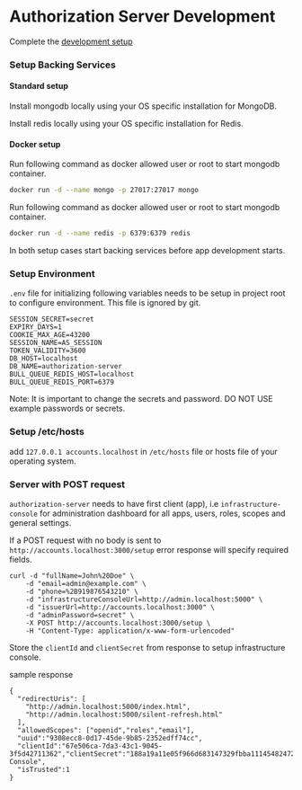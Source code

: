 # Authorization Server Development

Complete the [development setup](/development/README.md)

### Setup Backing Services

#### Standard setup

Install mongodb locally using your OS specific installation for MongoDB.

Install redis locally using your OS specific installation for Redis.

#### Docker setup

Run following command as docker allowed user or root to start mongodb container.

```sh
docker run -d --name mongo -p 27017:27017 mongo
```

Run following command as docker allowed user or root to start mongodb container.

```sh
docker run -d --name redis -p 6379:6379 redis
```

In both setup cases start backing services before app development starts.

### Setup Environment

`.env` file for initializing following variables needs to be setup in project root to configure environment. This file is ignored by git.

```
SESSION_SECRET=secret
EXPIRY_DAYS=1
COOKIE_MAX_AGE=43200
SESSION_NAME=AS_SESSION
TOKEN_VALIDITY=3600
DB_HOST=localhost
DB_NAME=authorization-server
BULL_QUEUE_REDIS_HOST=localhost
BULL_QUEUE_REDIS_PORT=6379
```

Note: It is important to change the secrets and password. DO NOT USE example passwords or secrets.

### Setup /etc/hosts

add `127.0.0.1 accounts.localhost` in `/etc/hosts` file or hosts file of your operating system.

### Server with POST request

`authorization-server` needs to have first client (app), i.e `infrastructure-console` for administration dashboard for all apps, users, roles, scopes and general settings.

If a POST request with no body is sent to `http://accounts.localhost:3000/setup` error response will specify required fields.

```
curl -d "fullName=John%20Doe" \
    -d "email=admin@example.com" \
    -d "phone=%2B919876543210" \
    -d "infrastructureConsoleUrl=http://admin.localhost:5000" \
    -d "issuerUrl=http://accounts.localhost:3000" \
    -d "adminPassword=secret" \
    -X POST http://accounts.localhost:3000/setup \
    -H "Content-Type: application/x-www-form-urlencoded"
```

Store the `clientId` and `clientSecret` from response to setup infrastructure console.

sample response

```
{
  "redirectUris": [
    "http://admin.localhost:5000/index.html",
    "http://admin.localhost:5000/silent-refresh.html"
  ],
  "allowedScopes": ["openid","roles","email"],
  "uuid":"9308ecc8-0d17-45de-9b85-2352edff74cc",
  "clientId":"67e506ca-7da3-43c1-9045-3f5d42711362","clientSecret":"188a19a11e05f966d683147329fbba111454824726702c9aec54d86e42113b36","name":"Infrastructure Console",
  "isTrusted":1
}
```
